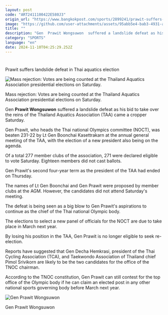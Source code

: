 ```yaml
---
layout: post
code: "ART2411100422E580J3"
origin_url: "https://www.bangkokpost.com/sports/2899241/prawit-suffers-landslide-defeat-in-thai-aquatics-election"
image: "https://github.com/user-attachments/assets/95abb5e4-bab3-4931-a807-1757037d0ec6"
title: ""
description: "Gen  Prawit Wongsuwon  suffered a landslide defeat as his bid to take over the reins of the Thailand Aquatics Association (TAA) came a cropper Saturday."
category: "SPORTS"
language: "en"
date: 2024-11-10T04:25:29.252Z
---
```


# 

Prawit suffers landslide defeat in Thai aquatics election

![Mass rejection: Votes are being counted at the Thailand Aquatics Association presidential elections on Saturday.](https://github.com/user-attachments/assets/c5511f01-9bbb-494b-a53b-eb8b145150f9)

Mass rejection: Votes are being counted at the Thailand Aquatics Association presidential elections on Saturday.

Gen **Prawit Wongsuwon** suffered a landslide defeat as his bid to take over the reins of the Thailand Aquatics Association (TAA) came a cropper Saturday.

Gen Prawit, who heads the Thai national Olympics committee (NOCT), was beaten 231-22 by Lt Gen Boonchai Kasettrakarn at the annual general meeting of the TAA, with the election of a new president also being on the agenda.

Of a total 277 member clubs of the association, 271 were declared eligible to vote Saturday. Eighteen members did not cast ballots.

Gen Prawit's second four-year term as the president of the TAA had ended on Thursday.

The names of Lt Gen Boonchai and Gen Prawit were proposed by member clubs at the AGM. However, the candidates did not attend Saturday's meeting.

The defeat is being seen as a big blow to Gen Prawit's aspirations to continue as the chief of the Thai national Olympic body.

The elections to select a new panel of officials for the NOCT are due to take place in March next year.

By losing his position in the TAA, Gen Prawit is no longer eligible to seek re-election.

Reports have suggested that Gen Decha Hemkrasi, president of the Thai Cycling Association (TCA), and Taekwondo Association of Thailand chief Pimol Srivikorn are likely to be the two candidates for the office of the TNOC chairman.

According to the TNOC constitution, Gen Prawit can still contest for the top office of the Olympic body if he can claim an elected post in any other national sports governing body before March next year.

![Gen Prawit Wongsuwon](https://static.bangkokpost.com/media/content/20241110/5340331.jpg)

Gen Prawit Wongsuwon